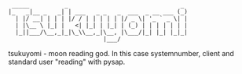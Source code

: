      _____          _                                _ 
    |_   _|__ _   _| | ___   _ _   _  ___  _ __ ___ (_)
      | |/ __| | | | |/ / | | | | | |/ _ \| '_ ` _ \| |
      | |\__ \ |_| |   <| |_| | |_| | (_) | | | | | | |
      |_||___/\__,_|_|\_\\__,_|\__, |\___/|_| |_| |_|_|
                               |___/                   
tsukuyomi - moon reading god. In this case systemnumber, client and standard user "reading" with pysap.
